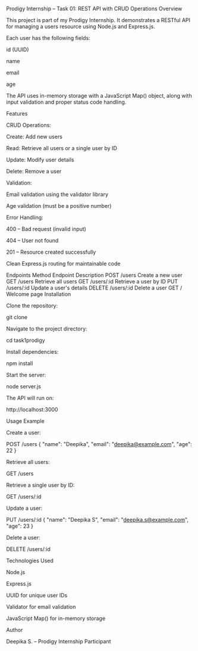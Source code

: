 Prodigy Internship – Task 01: REST API with CRUD Operations
Overview

This project is part of my Prodigy Internship. It demonstrates a RESTful API for managing a users resource using Node.js and Express.js.

Each user has the following fields:

id (UUID)

name

email

age

The API uses in-memory storage with a JavaScript Map() object, along with input validation and proper status code handling.

Features

CRUD Operations:

Create: Add new users

Read: Retrieve all users or a single user by ID

Update: Modify user details

Delete: Remove a user

Validation:

Email validation using the validator library

Age validation (must be a positive number)

Error Handling:

400 – Bad request (invalid input)

404 – User not found

201 – Resource created successfully

Clean Express.js routing for maintainable code

Endpoints
Method	Endpoint	Description
POST	/users	Create a new user
GET	/users	Retrieve all users
GET	/users/:id	Retrieve a user by ID
PUT	/users/:id	Update a user's details
DELETE	/users/:id	Delete a user
GET	/	Welcome page
Installation

Clone the repository:

git clone <your-repo-url>


Navigate to the project directory:

cd task1prodigy


Install dependencies:

npm install


Start the server:

node server.js


The API will run on:

http://localhost:3000

Usage Example

Create a user:

POST /users
{
  "name": "Deepika",
  "email": "deepika@example.com",
  "age": 22
}


Retrieve all users:

GET /users


Retrieve a single user by ID:

GET /users/:id


Update a user:

PUT /users/:id
{
  "name": "Deepika S",
  "email": "deepika.s@example.com",
  "age": 23
}


Delete a user:

DELETE /users/:id

Technologies Used

Node.js

Express.js

UUID for unique user IDs

Validator for email validation

JavaScript Map() for in-memory storage

Author

Deepika S. – Prodigy Internship Participant


